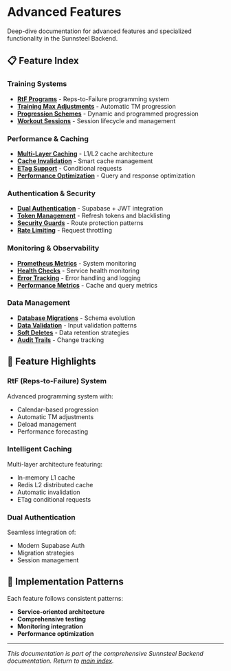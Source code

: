 # Advanced Features

Deep-dive documentation for advanced features and specialized functionality in the Sunnsteel Backend.

## 📋 Feature Index

### **Training Systems**
- **[RtF Programs](RTF_PROGRAMS.md)** - Reps-to-Failure programming system
- **[Training Max Adjustments](TRAINING_MAX_ADJUSTMENTS.md)** - Automatic TM progression
- **[Progression Schemes](PROGRESSION_SCHEMES.md)** - Dynamic and programmed progression
- **[Workout Sessions](WORKOUT_SESSIONS.md)** - Session lifecycle and management

### **Performance & Caching**
- **[Multi-Layer Caching](MULTI_LAYER_CACHING.md)** - L1/L2 cache architecture
- **[Cache Invalidation](CACHE_INVALIDATION.md)** - Smart cache management
- **[ETag Support](ETAG_SUPPORT.md)** - Conditional requests
- **[Performance Optimization](PERFORMANCE_OPTIMIZATION.md)** - Query and response optimization

### **Authentication & Security**
- **[Dual Authentication](DUAL_AUTHENTICATION.md)** - Supabase + JWT integration
- **[Token Management](TOKEN_MANAGEMENT.md)** - Refresh tokens and blacklisting
- **[Security Guards](SECURITY_GUARDS.md)** - Route protection patterns
- **[Rate Limiting](RATE_LIMITING.md)** - Request throttling

### **Monitoring & Observability**
- **[Prometheus Metrics](PROMETHEUS_METRICS.md)** - System monitoring
- **[Health Checks](HEALTH_CHECKS.md)** - Service health monitoring
- **[Error Tracking](ERROR_TRACKING.md)** - Error handling and logging
- **[Performance Metrics](PERFORMANCE_METRICS.md)** - Cache and query metrics

### **Data Management**
- **[Database Migrations](DATABASE_MIGRATIONS.md)** - Schema evolution
- **[Data Validation](DATA_VALIDATION.md)** - Input validation patterns
- **[Soft Deletes](SOFT_DELETES.md)** - Data retention strategies
- **[Audit Trails](AUDIT_TRAILS.md)** - Change tracking

## 🚀 Feature Highlights

### **RtF (Reps-to-Failure) System**
Advanced programming system with:
- Calendar-based progression
- Automatic TM adjustments
- Deload management
- Performance forecasting

### **Intelligent Caching**
Multi-layer architecture featuring:
- In-memory L1 cache
- Redis L2 distributed cache
- Automatic invalidation
- ETag conditional requests

### **Dual Authentication**
Seamless integration of:
- Modern Supabase Auth
- Migration strategies
- Session management

## 🔧 Implementation Patterns

Each feature follows consistent patterns:
- **Service-oriented architecture**
- **Comprehensive testing**
- **Monitoring integration**
- **Performance optimization**

---

*This documentation is part of the comprehensive Sunnsteel Backend documentation. Return to [main index](../README.md).*